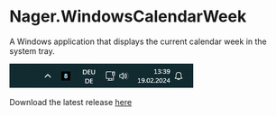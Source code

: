 # Nager.WindowsCalendarWeek

A Windows application that displays the current calendar week in the system tray.

![Screenshot](/docs/screenshot.png)

Download the latest release [here](https://github.com/nager/Nager.WindowsCalendarWeek/releases/latest/download/Nager.WindowsCalendarWeek.zip)
